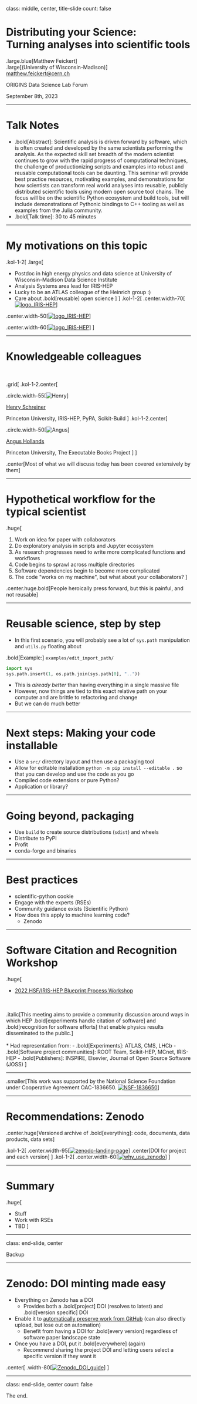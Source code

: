 class: middle, center, title-slide
count: false

# Distributing your Science:<br> Turning analyses into scientific tools
.large.blue[Matthew Feickert]<br>
.large[(University of Wisconsin-Madison)]
<br>
[matthew.feickert@cern.ch](mailto:matthew.feickert@cern.ch)
<br>

ORIGINS Data Science Lab Forum

September 8th, 2023

---

# Talk Notes

* .bold[Abstract]: Scientific analysis is driven forward by software, which is often created and developed by the same scientists performing the analysis. As the expected skill set breadth of the modern scientist continues to grow with the rapid progress of computational techniques, the challenge of productionizing scripts and examples into robust and reusable computational tools can be daunting. This seminar will provide best practice resources, motivating examples, and demonstrations for how scientists can transform real world analyses into reusable, publicly distributed scientific tools using modern open source tool chains. The focus will be on the scientific Python ecosystem and build tools, but will include demonstrations of Pythonic bindings to C++ tooling as well as examples from the Julia community.
* .bold[Talk time]: 30 to 45 minutes

---
# My motivations on this topic

.kol-1-2[
.large[
* Postdoc in high energy physics and data science at University of Wisconsin-Madison Data Science Institute
* Analysis Systems area lead for IRIS-HEP
* Lucky to be an ATLAS colleague of the Heinrich group :)
* Care about .bold[reusable] open science
]
]
.kol-1-2[
.center.width-70[[![logo_IRIS-HEP](assets/logos/logo_institution.png)](https://datascience.wisc.edu/institute/)]

.center.width-50[[![logo_IRIS-HEP](assets/logos/logo_IRIS-HEP.png)](https://iris-hep.org/)]

.center.width-60[[![logo_IRIS-HEP](assets/logos/logo_ATLAS.png)](https://zenodo.org/)]
]

---
# Knowledgeable colleagues

<br>

.grid[
.kol-1-2.center[
<!-- https://avatars.githubusercontent.com/u/4616906?v=4 -->
.circle.width-55[![Henry](figures/collaborators/schreiner.png)]

[Henry Schreiner](http://iscinumpy.dev/)

Princeton University, IRIS-HEP, PyPA, Scikit-Build
]
.kol-1-2.center[
<!-- https://avatars.githubusercontent.com/u/1248413?v=4 -->
.circle.width-50[![Angus](figures/collaborators/hollands.jpg)]

[Angus Hollands](https://github.com/agoose77)

Princeton University, The Executable Books Project
]
]

.center[Most of what we will discuss today has been covered extensively by them]

---
# Hypothetical workflow for the typical scientist

<!-- TODO: Spread this out across multiple slides with images -->

.huge[
1. Work on idea for paper with collaborators
2. Do exploratory analysis in scripts and Jupyter ecosystem
3. As research progresses need to write more complicated functions and workflows
4. Code begins to sprawl across multiple directories
5. Software dependencies begin to become more complicated
6. The code "works on my machine", but what about your collaborators?
]

.center.huge.bold[People heroically press forward, but this is painful, and not reusable]

---
# Reusable science, step by step

* In this first scenario, you will probably see a lot of `sys.path` manipulation and `utils.py` floating about

.bold[Example:] `examples/edit_import_path/`

```python
import sys
sys.path.insert(1, os.path.join(sys.path[0], ".."))
```

* This is _already better_ than having everything in a single massive file
* However, now things are tied to this exact relative path on your computer and are brittle to refactoring and change
* But we can do much better

---
# Next steps: Making your code installable

* Use a `src/` directory layout and then use a packaging tool
* Allow for editable installation `python -m pip install --editable .` so that you can develop and use the code as you go
* Compiled code extensions or pure Python?
* Application or library?

---
# Going beyond, packaging

* Use `build` to create source distributions (`sdist`) and wheels
* Distribute to PyPI
* Profit
* conda-forge and binaries

---
# Best practices

* scientific-python cookie
* Engage with the experts (RSEs)
* Community guidance exists (Scientific Python)
* How does this apply to machine learning code?
   - Zenodo

---
# Software Citation and Recognition Workshop

.huge[
* [2022 HSF/IRIS-HEP Blueprint Process Workshop](https://indico.cern.ch/event/1211229/)
<br>
<br>
.italic[This meeting aims to provide a community discussion around ways in which HEP .bold[experiments handle citation of software] and .bold[recognition for software efforts] that enable physics results disseminated to the public.]
<br>
<br>
* Had representation from:
   - .bold[Experiments]: ATLAS, CMS, LHCb
   - .bold[Software project communities]: ROOT Team, Scikit-HEP, MCnet, IRIS-HEP
   - .bold[Publishers]: INSPIRE, Elsevier, Journal of Open Source Software (JOSS)
]

___

.smaller[This work was supported by the National Science Foundation under Cooperative Agreement OAC-1836650. [![NSF-1836650](https://img.shields.io/badge/NSF-1836650-blue.svg)](https://nsf.gov/awardsearch/showAward?AWD_ID=1836650)]

---
# Recommendations: Zenodo
.center.huge[Versioned archive of .bold[everything]: code, documents, data products, data sets]

.kol-1-2[
.center.width-95[[![zenodo-landing-page](figures/zenodo-landing-page.png)](https://zenodo.org/)]
.center[DOI for project and each version]
]
.kol-1-2[
.center.width-60[[![why_use_zenodo](figures/why_use_zenodo.png)](https://zenodo.org/)]
]

---
# Summary

.huge[
* Stuff
* Work with RSEs
* TBD
]

---
class: end-slide, center

Backup

---
# Zenodo: DOI minting made easy

- Everything on Zenodo has a DOI
   - Provides both a .bold[project] DOI (resolves to latest) and .bold[version specific] DOI
- Enable it to [automatically preserve work from GitHub](https://guides.github.com/activities/citable-code/) (can also directly upload, but lose out on automation)
   - Benefit from having a DOI for .bold[every version] regardless of software paper landscape state
- Once you have a DOI, put it .bold[everywhere] (again)
   - Recommend sharing the project DOI and letting users select a specific version if they want it

.center[
.width-80[[![Zenodo_DOI_guide](figures/Zenodo_DOI_guide.png)](https://zenodo.org/account/settings/github/)]
]

---

class: end-slide, center
count: false

The end.
